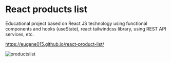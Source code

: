 # React products list

Educational project based on React JS technology using functional components and hooks (useState), react tailwindcss library, using REST API services,  etc.

https://eugene015.github.io/react-product-list/

![productslist](https://user-images.githubusercontent.com/101366301/185783691-71a75baf-65e7-44e5-9a0d-5c52ec8c0863.gif)


